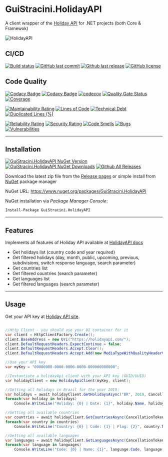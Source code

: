 # GuiStracini.HolidayAPI

A client wrapper of the [Holiday API](https://holidayapi.com/) for .NET projects (both Core & Framewok)

![HolidayAPI](https://raw.githubusercontent.com/guibranco/GuiStracini.HolidayAPI/master/logo.png)

## CI/CD

[![Build status](https://ci.appveyor.com/api/projects/status/b7k3k04cqncid7ji?svg=true)](https://ci.appveyor.com/project/guibranco/guistracini-holidayapi)
[![GitHub last commit](https://img.shields.io/github/last-commit/guibranco/GuiStracini.HolidayAPI)](https://github.com/guibranco/GuiStracini.HolidayAPI)
[![Github last release](https://img.shields.io/github/release-date/guibranco/GuiStracini.HolidayAPI.svg?style=flat)](https://github.com/guibranco/GuiStracini.HolidayAPI)
[![GitHub license](https://img.shields.io/github/license/guibranco/GuiStracini.HolidayAPI)](https://github.com/guibranco/GuiStracini.HolidayAPI)

## Code Quality

[![Codacy Badge](https://api.codacy.com/project/badge/Grade/76b91975f0574a8399ec878494813f4d)](https://www.codacy.com/manual/guilherme_9/GuiStracini.HolidayAPI?utm_source=github.com&amp;utm_medium=referral&amp;utm_content=guibranco/GuiStracini.HolidayAPI&amp;utm_campaign=Badge_Grade)
[![Codacy Badge](https://api.codacy.com/project/badge/Coverage/76b91975f0574a8399ec878494813f4d)](https://www.codacy.com/manual/guilherme_9/GuiStracini.HolidayAPI?utm_source=github.com&utm_medium=referral&utm_content=guibranco/GuiStracini.HolidayAPI&utm_campaign=Badge_Coverage)
[![codecov](https://codecov.io/gh/guibranco/GuiStracini.HolidayAPI/branch/master/graph/badge.svg)](https://codecov.io/gh/guibranco/GuiStracini.HolidayAPI)
[![Quality Gate Status](https://sonarcloud.io/api/project_badges/measure?project=guibranco_GuiStracini.HolidayAPI&metric=alert_status)](https://sonarcloud.io/dashboard?id=guibranco_GuiStracini.HolidayAPI)
[![Coverage](https://sonarcloud.io/api/project_badges/measure?project=guibranco_GuiStracini.HolidayAPI&metric=coverage)](https://sonarcloud.io/dashboard?id=guibranco_GuiStracini.HolidayAPI)

[![Maintainability Rating](https://sonarcloud.io/api/project_badges/measure?project=guibranco_GuiStracini.HolidayAPI&metric=sqale_rating)](https://sonarcloud.io/dashboard?id=guibranco_GuiStracini.HolidayAPI)
[![Lines of Code](https://sonarcloud.io/api/project_badges/measure?project=guibranco_GuiStracini.HolidayAPI&metric=ncloc)](https://sonarcloud.io/dashboard?id=guibranco_GuiStracini.HolidayAPI)
[![Technical Debt](https://sonarcloud.io/api/project_badges/measure?project=guibranco_GuiStracini.HolidayAPI&metric=sqale_index)](https://sonarcloud.io/dashboard?id=guibranco_GuiStracini.HolidayAPI)
[![Duplicated Lines (%)](https://sonarcloud.io/api/project_badges/measure?project=guibranco_GuiStracini.HolidayAPI&metric=duplicated_lines_density)](https://sonarcloud.io/dashboard?id=guibranco_GuiStracini.HolidayAPI)

[![Reliability Rating](https://sonarcloud.io/api/project_badges/measure?project=guibranco_GuiStracini.HolidayAPI&metric=reliability_rating)](https://sonarcloud.io/dashboard?id=guibranco_GuiStracini.HolidayAPI)
[![Security Rating](https://sonarcloud.io/api/project_badges/measure?project=guibranco_GuiStracini.HolidayAPI&metric=security_rating)](https://sonarcloud.io/dashboard?id=guibranco_GuiStracini.HolidayAPI)
[![Code Smells](https://sonarcloud.io/api/project_badges/measure?project=guibranco_GuiStracini.HolidayAPI&metric=code_smells)](https://sonarcloud.io/dashboard?id=guibranco_GuiStracini.HolidayAPI)
[![Bugs](https://sonarcloud.io/api/project_badges/measure?project=guibranco_GuiStracini.HolidayAPI&metric=bugs)](https://sonarcloud.io/dashboard?id=guibranco_GuiStracini.HolidayAPI)
[![Vulnerabilities](https://sonarcloud.io/api/project_badges/measure?project=guibranco_GuiStracini.HolidayAPI&metric=vulnerabilities)](https://sonarcloud.io/dashboard?id=guibranco_GuiStracini.HolidayAPI)

---

## Installation
[![GuiStracini.HolidayAPI NuGet Version](https://img.shields.io/nuget/v/GuiStracini.HolidayAPI.svg?style=flat)](https://www.nuget.org/packages/GuiStracini.HolidayAPI/)
[![GuiStracini.HolidayAPI NuGet Downloads](https://img.shields.io/nuget/dt/GuiStracini.HolidayAPI.svg?style=flat)](https://www.nuget.org/packages/GuiStracini.HolidayAPI/)
[![Github All Releases](https://img.shields.io/github/downloads/guibranco/GuiStracini.HolidayAPI/total.svg?style=flat)](https://github.com/guibranco/GuiStracini.HolidayAPI)

Download the latest zip file from the [Release pages](https://github.com/guibranco/GuiStracini.HolidayAPI/releases) or simple install from [NuGet](https://www.nuget.org/packages/GuiStracini.HolidayAPI) package manager

NuGet URL: https://www.nuget.org/packages/GuiStracini.HolidayAPI

NuGet installation via *Package Manager Console*:

```ps
Install-Package GuiStracini.HolidayAPI
```

---

## Features

Implements all features of Holiday API available at [HolidayAPI docs](https://holidayapi.com/)

  - Get holidays list (country code and year required)
  - Get filtered holidays (day, month, public, upcoming, previous, subdivisions, switch response language, search parameter)
  - Get countries list
  - Get filtered countries (search parameter)
  - Get languages list
  - Get filtered languages (search parameter)

---

## Usage

Get your API key at [Holiday API site](https://holidayapi.com/).

```cs

//Http Client - you should use your DI container for it
var client = HttpClientFactory.Create();
client.BaseAddress = new Uri("https://holidayapi.com/");
client.DefaultRequestHeaders.ExpectContinue = false;
client.DefaultRequestHeaders.Accept.Clear();
client.DefaultRequestHeaders.Accept.Add(new MediaTypeWithQualityHeaderValue("application/json"));

//Use your API key
var myKey = "00000000-0000-0000-0000-000000000000";

//Instantiate a holidayApi client with your API key (GUID/UUID)
var holidayClient = new HolidayApiClient(myKey, client);

//Getting all holidays in Brazil for the year 2019:
var holidays = await holidayClient.GetHolidaysAsync("BR", 2019, CancellationToken.None);
foreach(var holiday in holidays)
    Console.WriteLine("Holiday: {0} | Date: {1}", holiday.Name, holiday.Date);

//Getting all available countries
var countries = await holidayClient.GetCountriesAsync(CancellationToken.None);
foreach(var country in countries)
    Console.WriteLine("Country: {0} | Code: {1} | Flag: {2}", country.Name, country.Code, country.Flag);

//Getting all available languages
var languages = await holidayClient.GetLanguagesAsync(CancellationToken.None);
foreach(var language in languages)
    Console.WriteLine("Code: {0} | Name: {1}", language.Code, language.Name);
```

